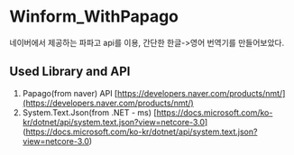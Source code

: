 # Winform_WithPapago
네이버에서 제공하는 파파고 api를 이용, 간단한 한글->영어 번역기를 만들어보았다.

## Used Library and API
1. Papago(from naver) API [https://developers.naver.com/products/nmt/](https://developers.naver.com/products/nmt/)
2. System.Text.Json(from .NET - ms) [https://docs.microsoft.com/ko-kr/dotnet/api/system.text.json?view=netcore-3.0] (https://docs.microsoft.com/ko-kr/dotnet/api/system.text.json?view=netcore-3.0)
